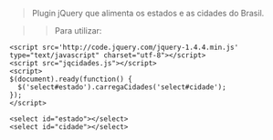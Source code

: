 > Plugin jQuery que alimenta os estados e as cidades do Brasil.

>> Para utilizar:

    <script src='http://code.jquery.com/jquery-1.4.4.min.js' type="text/javascript" charset="utf-8"></script>
    <script src="jqcidades.js"></script>
    <script>
    $(document).ready(function() {
      $('select#estado').carregaCidades('select#cidade');
    });
    </script>

    <select id="estado"></select>
    <select id="cidade"></select>

